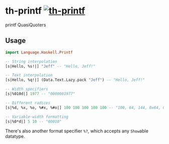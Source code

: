 # th-printf [![th-printf](https://travis-ci.org/pikajude/th-printf.svg)](https://travis-ci.org/pikajude/th-printf)

printf QuasiQuoters

Usage
-----

``` haskell
import Language.Haskell.Printf

-- String interpolation
[s|Hello, %s!|] "Jeff" -- "Hello, Jeff!"

-- Text interpolation
[s|Hello, %q!|] (Data.Text.Lazy.pack "Jeff") -- "Hello, Jeff!"

-- Width specifiers
[s|%010d|] 1977 -- "0000001977"

-- Different radices
[s|%d, %x, %o, %#x, %#o|] 100 100 100 100 100 -- "100, 64, 144, 0x64, 0144"

-- Variable-width formatting
[s|%0*d|] 5 10 -- "00010"
```

There's also another format specifier `%?`, which accepts any `Show`able datatype.
